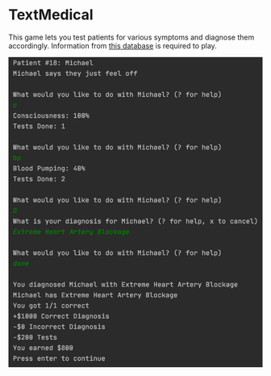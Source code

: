 # TextMedical

This game lets you test patients for various symptoms and diagnose them accordingly. Information from [this database](https://docs.google.com/spreadsheets/d/1eAPHsrtHAlt3U7l0Tco7dgFO1FPGdvOigj2jy1CFRMo/edit?usp=sharing) is required to play.

![Screenshot](./screenshot.png)

